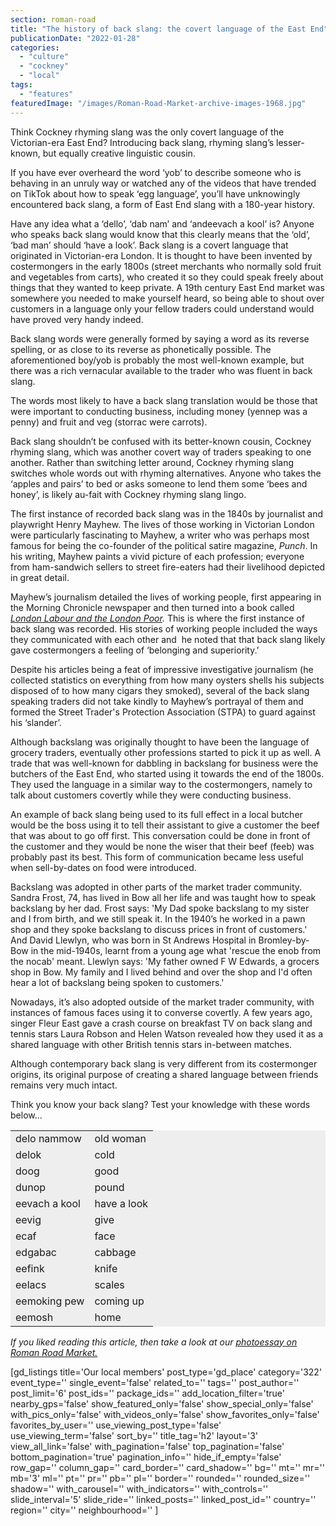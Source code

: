 ```yaml
---
section: roman-road
title: "The history of back slang: the covert language of the East End"
publicationDate: "2022-01-28"
categories: 
  - "culture"
  - "cockney"
  - "local"
tags: 
  - "features"
featuredImage: "/images/Roman-Road-Market-archive-images-1968.jpg"
---
```


Think Cockney rhyming slang was the only covert language of the Victorian-era East End? Introducing back slang, rhyming slang’s lesser-known, but equally creative linguistic cousin.

If you have ever overheard the word ‘yob’ to describe someone who is behaving in an unruly way or watched any of the videos that have trended on TikTok about how to speak ‘egg language’, you’ll have unknowingly encountered back slang, a form of East End slang with a 180-year history.

Have any idea what a ‘dello’, ‘dab nam’ and ‘andeevach a kool’ is? Anyone who speaks back slang would know that this clearly means that the ‘old’, ‘bad man’ should ‘have a look’. Back slang is a covert language that originated in Victorian-era London. It is thought to have been invented by costermongers in the early 1800s (street merchants who normally sold fruit and vegetables from carts), who created it so they could speak freely about things that they wanted to keep private. A 19th century East End market was somewhere you needed to make yourself heard, so being able to shout over customers in a language only your fellow traders could understand would have proved very handy indeed.

Back slang words were generally formed by saying a word as its reverse spelling, or as close to its reverse as phonetically possible. The aforementioned boy/yob is probably the most well-known example, but there was a rich vernacular available to the trader who was fluent in back slang.

The words most likely to have a back slang translation would be those that were important to conducting business, including money (yennep was a penny) and fruit and veg (storrac were carrots). 

Back slang shouldn’t be confused with its better-known cousin, Cockney rhyming slang, which was another covert way of traders speaking to one another. Rather than switching letter around, Cockney rhyming slang switches whole words out with rhyming alternatives. Anyone who takes the ‘apples and pairs’ to bed or asks someone to lend them some ‘bees and honey’, is likely au-fait with Cockney rhyming slang lingo. 

The first instance of recorded back slang was in the 1840s by journalist and playwright Henry Mayhew. The lives of those working in Victorian London were particularly fascinating to Mayhew, a writer who was perhaps most famous for being the co-founder of the political satire magazine, _Punch_. In his writing, Mayhew paints a vivid picture of each profession; everyone from ham-sandwich sellers to street fire-eaters had their livelihood depicted in great detail.

Mayhew’s journalism detailed the lives of working people, first appearing in the Morning Chronicle newspaper and then turned into a book called _[London Labour and the London Poor](https://www.bl.uk/collection-items/london-labour-and-the-london-poor-by-henry-mayhew)._ This is where the first instance of back slang was recorded. His stories of working people included the ways they communicated with each other and  he noted that that back slang likely gave costermongers a feeling of ‘belonging and superiority.’

Despite his articles being a feat of impressive investigative journalism (he collected statistics on everything from how many oysters shells his subjects disposed of to how many cigars they smoked), several of the back slang speaking traders did not take kindly to Mayhew’s portrayal of them and formed the Street Trader's Protection Association (STPA) to guard against his ‘slander’.

Although backslang was originally thought to have been the language of grocery traders, eventually other professions started to pick it up as well. A trade that was well-known for dabbling in backslang for business were the butchers of the East End, who started using it towards the end of the 1800s. They used the language in a similar way to the costermongers, namely to talk about customers covertly while they were conducting business.

An example of back slang being used to its full effect in a local butcher would be the boss using it to tell their assistant to give a customer the beef that was about to go off first. This conversation could be done in front of the customer and they would be none the wiser that their beef (feeb) was probably past its best. This form of communication became less useful when sell-by-dates on food were introduced.

Backslang was adopted in other parts of the market trader community. Sandra Frost, 74, has lived in Bow all her life and was taught how to speak backslang by her dad. Frost says: 'My Dad spoke backslang to my sister and I from birth, and we still speak it. In the 1940’s he worked in a pawn shop and they spoke backslang to discuss prices in front of customers.' And David Llewlyn, who was born in St Andrews Hospital in Bromley-by-Bow in the mid-1940s, learnt from a young age what 'rescue the enob from the nocab' meant. Llewlyn says: 'My father owned F W Edwards, a grocers shop in Bow. My family and I lived behind and over the shop and I'd often hear a lot of backslang being spoken to customers.'

Nowadays, it’s also adopted outside of the market trader community, with instances of famous faces using it to converse covertly. A few years ago, singer Fleur East gave a crash course on breakfast TV on back slang and tennis stars Laura Robson and Helen Watson revealed how they used it as a shared language with other British tennis stars in-between matches.

Although contemporary back slang is very different from its costermonger origins, its original purpose of creating a shared language between friends remains very much intact.

Think you know your back slang? Test your knowledge with these words below...

<table class="has-background" style="background-color:#eeeeee"><tbody><tr><td>delo nammow</td><td>old woman</td></tr><tr><td>delok</td><td>cold</td></tr><tr><td>doog</td><td>good</td></tr><tr><td>dunop</td><td>pound</td></tr><tr><td>eevach a kool</td><td>have a look</td></tr><tr><td>eevig</td><td>give</td></tr><tr><td>ecaf</td><td>face</td></tr><tr><td>edgabac</td><td>cabbage</td></tr><tr><td>eefink</td><td>knife</td></tr><tr><td>eelacs</td><td>scales</td></tr><tr><td>eemoking pew</td><td>coming up</td></tr><tr><td>eemosh</td><td>home</td></tr></tbody></table>

_If you liked reading this article, then take a look at our [photoessay on Roman Road Market.](https://romanroadlondon.com/roman-road-market-wedgley-snipes-photoessay/)_

\[gd\_listings title='Our local members' post\_type='gd\_place' category='322' event\_type='' single\_event='false' related\_to='' tags='' post\_author='' post\_limit='6' post\_ids='' package\_ids='' add\_location\_filter='true' nearby\_gps='false' show\_featured\_only='false' show\_special\_only='false' with\_pics\_only='false' with\_videos\_only='false' show\_favorites\_only='false' favorites\_by\_user='' use\_viewing\_post\_type='false' use\_viewing\_term='false' sort\_by='' title\_tag='h2' layout='3' view\_all\_link='false' with\_pagination='false' top\_pagination='false' bottom\_pagination='true' pagination\_info='' hide\_if\_empty='false' row\_gap='' column\_gap='' card\_border='' card\_shadow='' bg='' mt='' mr='' mb='3' ml='' pt='' pr='' pb='' pl='' border='' rounded='' rounded\_size='' shadow='' with\_carousel='' with\_indicators='' with\_controls='' slide\_interval='5' slide\_ride='' linked\_posts='' linked\_post\_id='' country='' region='' city='' neighbourhood='' \]
